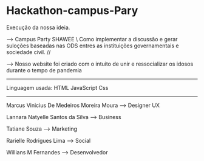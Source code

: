 
# Hackathon-campus-Pary
Execução da nossa ideia.

--> Campus Party SHAWEE \\ Como implementar a discussão e gerar suloções baseadas nas ODS entres as instituições governamentais e sociedade civil. //

--> Nosso website foi criado com o intuito de unir e ressocializar os idosos durante o tempo de pandemia 

-------------
Linguagem usada:
HTML
JavaScript 
Css

-------------

Marcus Vinicius De Medeiros Moreira Moura --> Designer UX

Lannara Natyelle Santos da Silva --> Business

Tatiane Souza --> Marketing

Rarielle Rodrigues Lima --> Social

Willians M Fernandes --> Desenvolvedor



